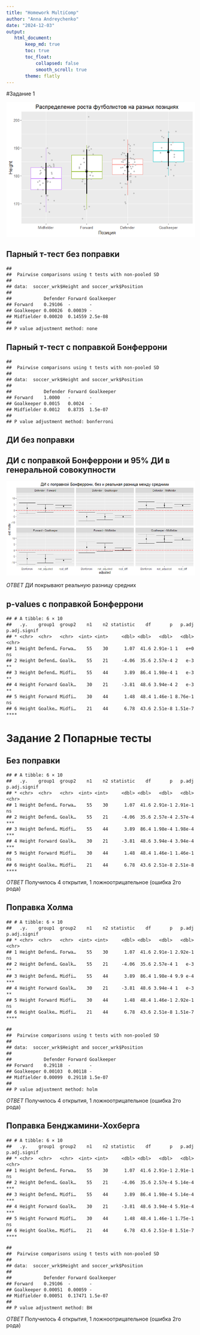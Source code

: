 ```yaml
---
title: "Homework MultiComp"
author: "Anna Andreychenko"
date: "2024-12-03"
output: 
   html_document:
       keep_md: true
       toc: true
       toc_float:
           collapsed: false
           smooth_scroll: true
       theme: flatly
---
```






#Задание 1

![](HW_multi_comp_Anna_files/figure-html/unnamed-chunk-1-1.png)<!-- -->

## Парный т-тест без поправки 


```
## 
## 	Pairwise comparisons using t tests with non-pooled SD 
## 
## data:  soccer_wrk$Height and soccer_wrk$Position 
## 
##            Defender Forward Goalkeeper
## Forward    0.29106  -       -         
## Goalkeeper 0.00026  0.00039 -         
## Midfielder 0.00020  0.14559 2.5e-08   
## 
## P value adjustment method: none
```

## Парный т-тест с поправкой Бонферрони


```
## 
## 	Pairwise comparisons using t tests with non-pooled SD 
## 
## data:  soccer_wrk$Height and soccer_wrk$Position 
## 
##            Defender Forward Goalkeeper
## Forward    1.0000   -       -         
## Goalkeeper 0.0015   0.0024  -         
## Midfielder 0.0012   0.8735  1.5e-07   
## 
## P value adjustment method: bonferroni
```

## ДИ без поправки




## ДИ с поправкой Бонферрони и 95% ДИ в генеральной совокупности




![](HW_multi_comp_Anna_files/figure-html/unnamed-chunk-6-1.png)<!-- -->

*ОТВЕТ* ДИ покрывают реальную разницу средних

## p-values с поправкой Бонферрони


```
## # A tibble: 6 × 10
##   .y.    group1  group2    n1    n2 statistic    df       p   p.adj p.adj.signif
## * <chr>  <chr>   <chr>  <int> <int>     <dbl> <dbl>   <dbl>   <dbl> <chr>       
## 1 Height Defend… Forwa…    55    30      1.07  41.6 2.91e-1 1   e+0 ns          
## 2 Height Defend… Goalk…    55    21     -4.06  35.6 2.57e-4 2   e-3 **          
## 3 Height Defend… Midfi…    55    44      3.89  86.4 1.98e-4 1   e-3 **          
## 4 Height Forward Goalk…    30    21     -3.81  48.6 3.94e-4 2   e-3 **          
## 5 Height Forward Midfi…    30    44      1.48  48.4 1.46e-1 8.76e-1 ns          
## 6 Height Goalke… Midfi…    21    44      6.78  43.6 2.51e-8 1.51e-7 ****
```


# Задание 2 Попарные тесты

## Без поправки


```
## # A tibble: 6 × 10
##   .y.    group1  group2    n1    n2 statistic    df       p   p.adj p.adj.signif
## * <chr>  <chr>   <chr>  <int> <int>     <dbl> <dbl>   <dbl>   <dbl> <chr>       
## 1 Height Defend… Forwa…    55    30      1.07  41.6 2.91e-1 2.91e-1 ns          
## 2 Height Defend… Goalk…    55    21     -4.06  35.6 2.57e-4 2.57e-4 ***         
## 3 Height Defend… Midfi…    55    44      3.89  86.4 1.98e-4 1.98e-4 ***         
## 4 Height Forward Goalk…    30    21     -3.81  48.6 3.94e-4 3.94e-4 ***         
## 5 Height Forward Midfi…    30    44      1.48  48.4 1.46e-1 1.46e-1 ns          
## 6 Height Goalke… Midfi…    21    44      6.78  43.6 2.51e-8 2.51e-8 ****
```

*ОТВЕТ* Получилось 4 открытия, 1 ложноотрицательное (ошибка 2го рода)

## Поправка Холма


```
## # A tibble: 6 × 10
##   .y.    group1  group2    n1    n2 statistic    df       p   p.adj p.adj.signif
## * <chr>  <chr>   <chr>  <int> <int>     <dbl> <dbl>   <dbl>   <dbl> <chr>       
## 1 Height Defend… Forwa…    55    30      1.07  41.6 2.91e-1 2.92e-1 ns          
## 2 Height Defend… Goalk…    55    21     -4.06  35.6 2.57e-4 1   e-3 **          
## 3 Height Defend… Midfi…    55    44      3.89  86.4 1.98e-4 9.9 e-4 ***         
## 4 Height Forward Goalk…    30    21     -3.81  48.6 3.94e-4 1   e-3 **          
## 5 Height Forward Midfi…    30    44      1.48  48.4 1.46e-1 2.92e-1 ns          
## 6 Height Goalke… Midfi…    21    44      6.78  43.6 2.51e-8 1.51e-7 ****
```

```
## 
## 	Pairwise comparisons using t tests with non-pooled SD 
## 
## data:  soccer_wrk$Height and soccer_wrk$Position 
## 
##            Defender Forward Goalkeeper
## Forward    0.29118  -       -         
## Goalkeeper 0.00103  0.00118 -         
## Midfielder 0.00099  0.29118 1.5e-07   
## 
## P value adjustment method: holm
```

*ОТВЕТ* Получилось 4 открытия, 1 ложноотрицательное (ошибка 2го рода)

## Поправка Бенджамини-Хохберга


```
## # A tibble: 6 × 10
##   .y.    group1  group2    n1    n2 statistic    df       p   p.adj p.adj.signif
## * <chr>  <chr>   <chr>  <int> <int>     <dbl> <dbl>   <dbl>   <dbl> <chr>       
## 1 Height Defend… Forwa…    55    30      1.07  41.6 2.91e-1 2.91e-1 ns          
## 2 Height Defend… Goalk…    55    21     -4.06  35.6 2.57e-4 5.14e-4 ***         
## 3 Height Defend… Midfi…    55    44      3.89  86.4 1.98e-4 5.14e-4 ***         
## 4 Height Forward Goalk…    30    21     -3.81  48.6 3.94e-4 5.91e-4 ***         
## 5 Height Forward Midfi…    30    44      1.48  48.4 1.46e-1 1.75e-1 ns          
## 6 Height Goalke… Midfi…    21    44      6.78  43.6 2.51e-8 1.51e-7 ****
```

```
## 
## 	Pairwise comparisons using t tests with non-pooled SD 
## 
## data:  soccer_wrk$Height and soccer_wrk$Position 
## 
##            Defender Forward Goalkeeper
## Forward    0.29106  -       -         
## Goalkeeper 0.00051  0.00059 -         
## Midfielder 0.00051  0.17471 1.5e-07   
## 
## P value adjustment method: BH
```

*ОТВЕТ* Получилось 4 открытия, 1 ложноотрицательное (ошибка 2го рода)

